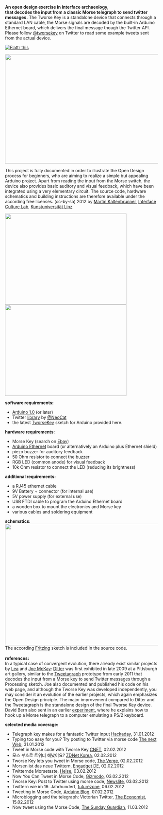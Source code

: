 <b>An open design exercise in interface archaeology,<br>
that decodes the input from a classic Morse telegraph to send twitter messages.</b>
The Tworse Key is a standalone device that connects through a standard LAN cable, the Morse signals are decoded by the built-in Arduino Ethernet board, which delivers the final message though the Twitter API. Please follow <a href='http://twitter.com/tworsekey'>@tworsekey</a> on Twitter to read some example tweets sent from the actual device.

<a href='http://flattr.com/thing/984810/Tworse-Key'>
<img src='http://api.flattr.com/button/flattr-badge-large.png' alt='Flattr this' border='0' title='Flattr this' /></a>

<a href='http://www.youtube.com/watch?feature=player_embedded&v=V9KckRf_MKo' target='_blank'><img src='http://img.youtube.com/vi/V9KckRf_MKo/0.jpg' width='640' height=360 /></a>

This project is fully documented in order to illustrate the Open Design process for beginners, who are aiming to realize a simple but appealing Arduino project. Apart from reading the input from the Morse switch, the device also provides basic auditory and visual feedback, which have been integrated using a very elementary circuit. The source code, hardware schematics and building instructions are therefore available under the according free licenses. (cc-by-sa) 2012 by <a href='http://modin.yuri.at/'>Martin Kaltenbrunner</a>, <a href='http://www.interface.ufg.ac.at/'>Interface Culture Lab</a>, <a href='http://www.ufg.ac.at/'>Kunstuniversität Linz</a>

<img src='http://modin.yuri.at/tworsekey/tworsekey_total.jpg' width='400' height='300'>
<img src='http://modin.yuri.at/tworsekey/tworsekey_total_inside.jpg' width='400' height='300'>
<br />

<b>software requirements:</b>
<ul><li><a href='http://arduino.cc/en/Main/Software'>Arduino 1.0</a> (or later)<br>
</li><li>Twitter <a href='http://arduino-tweet.appspot.com/'>library</a> by <a href='http://twitter.com/NeoCat'>@NeoCat</a>
</li><li>the latest <a href='https://code.google.com/p/tworsekey/downloads/list'>TworseKey</a> sketch for Arduino provided here.</li></ul>

<b>hardware requirements:</b>
<ul><li>Morse Key (search on <a href='http://www.ebay.com/sch/i.html?_nkw=morse+key'>Ebay</a>)<br>
</li><li><a href='http://arduino.cc/en/Main/ArduinoBoardEthernet'>Arduino Ethernet</a> board (or alternatively an Arduino plus Ethernet shield)<br>
</li><li>piezo buzzer for auditory feedback<br>
</li><li>50 Ohm resistor to connect the buzzer<br>
</li><li>RGB LED (common anode) for visual feedback<br>
</li><li>10k Ohm resistor to connect the LED (reducing its brightness)</li></ul>

<b>additional requirements:</b>
<ul><li>a RJ45 ethernet cable<br>
</li><li>9V Battery + connector (for internal use)<br>
</li><li>5V power supply (for external use)<br>
</li><li>USB FTDI cable to program the Arduino Ethernet board<br>
</li><li>a wooden box to mount the electronics and Morse key<br>
</li><li>various cables and soldering equipment</li></ul>

<b>schematics:</b><br />
<img src='http://modin.yuri.at/tworsekey/tworsekey_schematics.png' width='640' height='400'><br />
The according <a href='http://fritzing.org/'>Fritzing</a> sketch is included in the source code.<br>
<br>
<b>references:</b><br />
In a typical case of convergent evolution, there already exist similar projects by <a href='http://instamatique.com/lea/about.html'>Lea</a> and <a href='http://homepage.mac.com/joester5/art/'>Joe McKay</a>: <a href='http://instamatique.com/lea/Ditter.html'>Ditter</a> was first exhibited in late 2009 at a Pittsburgh art gallery, similar to the <a href='http://homepage.mac.com/joester5/art/tweetagraph.html'>Tweetagraph</a> prototype from early 2011 that decodes the input from a Morse key to send Twitter messages through a Processing sketch. Joe also documented and published his code on his web page, and although the Tworse Key was developed independently, you may consider it an evolution of the earlier projects, which again emphasizes the Open Design principle. The major improvement compared to Ditter and the Tweetagraph is the standalone design of the final Tworse Key device. David Bern also sent in an earlier <a href='http://www.arrl.org/files/file/QEX_Next_Issue/May-Jun_2010/Bern.pdf'>experiment</a>, where he explains how to hook up a Morse telegraph to a computer emulating a PS/2 keyboard.<br />

<b>selected media coverage:</b>
<ul><li>Telegraph key makes for a fantastic Twitter input <a href='http://hackaday.com/2012/01/31/telegraph-key-makes-for-a-fantastic-twitter-input'>Hackaday</a>, 31.01.2012<br>
</li><li>Typing too easy for you? Try posting to Twitter via morse code <a href='http://thenextweb.com/shareables/2012/01/31/typing-too-easy-for-you-try-posting-to-twitter-via-morse-code/'>The next Web</a>, 31.01.2012<br>
</li><li>Tweet in Morse code with Tworse Key <a href='http://news.cnet.com/8301-17938_105-57370514-1/tweet-in-morse-code-with-tworse-key/'>CNET</a>, 02.02.2012<br>
</li><li>모스 부호로 트위터 해봤어요? <a href='http://www.zdnet.co.kr/news/news_view.asp?artice_id=20120203085517'>ZDNet Korea</a>, 02.02.2012<br>
</li><li>Tworse Key lets you tweet in Morse code, <a href='http://www.theverge.com/2012/2/2/2765802/tworse-key-morse-code-twitter'>The Verge</a>, 02.02.2012<br>
</li><li>Morsen ist das neue Twittern,  <a href='http://de.engadget.com/2012/02/02/tworse-key-morsen-ist-das-neue-twittern-video/'>Engadget DE</a>, 02.02.2012<br>
</li><li>Twitternde Morsetaste,  <a href='http://www.heise.de/mach-flott/meldung/Twitternde-Morsetaste-1427399.html'>Heise</a>, 03.02.2012<br>
</li><li>Now You Can Tweet in Morse Code,  <a href='http://gizmodo.com/5881995/now-you-can-tweet-in-morse-code'>Gizmodo</a>, 03.02.2012<br>
</li><li>Tworse Key: Post to Twitter using morse code,  <a href='http://newslite.tv/2012/02/03/tworse-key-post-to-twitter-usi.html'>Newslite</a>, 03.02.2012<br>
</li><li>Twittern wie im 19. Jahrhundert,  <a href='http://futurezone.at/digitallife/7288-twittern-wie-im-19-jahrhundert.php'>futurezone</a>, 06.02.2012<br>
</li><li>Tweeting in Morse Code,  <a href='http://arduino.cc/blog/2012/02/07/tweeting-in-morse-code/'>Arduino Blog</a>, 07.02.2012<br>
</li><li>Microblogging and the telegraph: Victorian Twitter, <a href='http://www.economist.com/blogs/babbage/2012/02/microblogging-and-telegraph'>The Economist</a>, 15.02.2012<br>
</li><li>Now tweet using the Morse Code, <a href='http://www.sunday-guardian.com/technologic/now-tweet-using-the-morse-code'>The Sunday Guardian</a>, 11.03.2012</li></ul>




